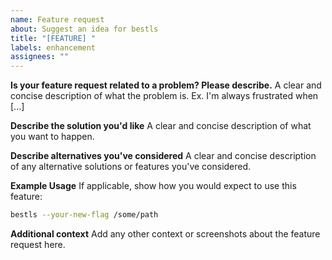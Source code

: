 ```yaml
---
name: Feature request
about: Suggest an idea for bestls
title: "[FEATURE] "
labels: enhancement
assignees: ""
---
```


**Is your feature request related to a problem? Please describe.**
A clear and concise description of what the problem is. Ex. I'm always frustrated when [...]

**Describe the solution you'd like**
A clear and concise description of what you want to happen.

**Describe alternatives you've considered**
A clear and concise description of any alternative solutions or features you've considered.

**Example Usage**
If applicable, show how you would expect to use this feature:

```bash
bestls --your-new-flag /some/path
```

**Additional context**
Add any other context or screenshots about the feature request here.
